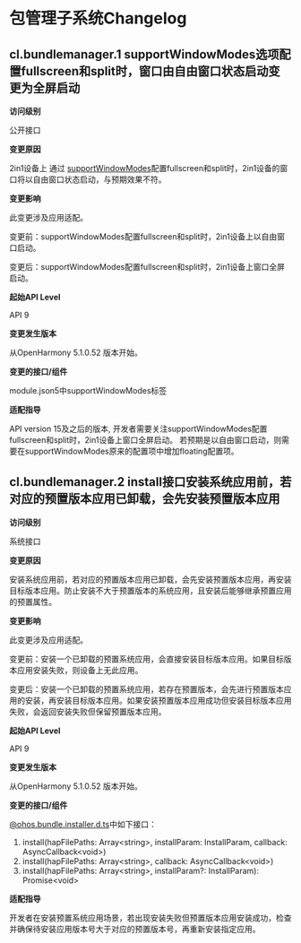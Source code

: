# 包管理子系统Changelog

## cl.bundlemanager.1 supportWindowModes选项配置fullscreen和split时，窗口由自由窗口状态启动变更为全屏启动

**访问级别**

公开接口

**变更原因**

2in1设备上 通过 [supportWindowModes](../../../application-dev/quick-start/module-configuration-file.md#abilities标签)配置fullscreen和split时，2in1设备的窗口将以自由窗口状态启动，与预期效果不符。

**变更影响**

此变更涉及应用适配。

变更前：supportWindowModes配置fullscreen和split时，2in1设备上以自由窗口启动。

变更后：supportWindowModes配置fullscreen和split时，2in1设备上窗口全屏启动。

**起始API Level**

API 9

**变更发生版本**

从OpenHarmony 5.1.0.52 版本开始。

**变更的接口/组件**

module.json5中supportWindowModes标签

**适配指导**

API version 15及之后的版本, 开发者需要关注supportWindowModes配置fullscreen和split时，2in1设备上窗口全屏启动。
若预期是以自由窗口启动，则需要在supportWindowModes原来的配置项中增加floating配置项。

## cl.bundlemanager.2 install接口安装系统应用前，若对应的预置版本应用已卸载，会先安装预置版本应用

**访问级别**

系统接口

**变更原因**

安装系统应用前，若对应的预置版本应用已卸载，会先安装预置版本应用，再安装目标版本应用。防止安装不大于预置版本的系统应用，且安装后能够继承预置应用的预置属性。

**变更影响**

此变更涉及应用适配。

变更前：安装一个已卸载的预置系统应用，会直接安装目标版本应用。如果目标版本应用安装失败，则设备上无此应用。

变更后：安装一个已卸载的预置系统应用，若存在预置版本，会先进行预置版本应用的安装，再安装目标版本应用。如果安装预置版本应用成功但安装目标版本应用失败，会返回安装失败但保留预置版本应用。

**起始API Level**

API 9

**变更发生版本**

从OpenHarmony 5.1.0.52 版本开始。

**变更的接口/组件**

[@ohos.bundle.installer.d.ts](https://gitee.com/openharmony/interface_sdk-js/blob/master/api/@ohos.bundle.installer.d.ts)中如下接口：

1. install(hapFilePaths: Array\<string\>, installParam: InstallParam, callback: AsyncCallback\<void\>)
2. install(hapFilePaths: Array\<string\>, callback: AsyncCallback\<void\>)
3. install(hapFilePaths: Array\<string\>, installParam?: InstallParam): Promise\<void\>

**适配指导**

开发者在安装预置系统应用场景，若出现安装失败但预置版本应用安装成功，检查并确保待安装应用版本号大于对应的预置版本号，再重新安装指定应用。